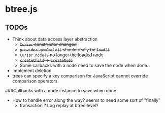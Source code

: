 # btree.js

## TODOs

- Think about data access layer abstraction
    - ~~`Cursor` constructor changed~~
    - ~~`provider.getChild()` should really be `load()`~~
    - ~~`Cursor.node` is no longer the loaded node~~
    - ~~`createChild` -> `createNode`~~
    - Some callbacks with a node need to save the node when done.
- Implement deletion
- trees can specify a key comparison for JavaScript cannot override comparison operators

###Callbacks with a node instance to save when done

- How to handle error along the way? seems to need some sort of "finally"
    - transaction ? Log replay at btree level?
